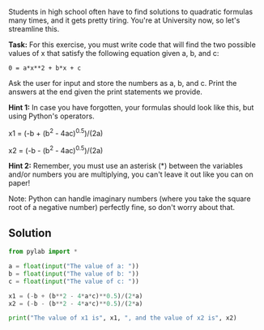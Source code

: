 

Students in high school often have to find solutions to quadratic formulas many times, and it gets pretty tiring. You're at University now, so let's streamline this. 

**Task:** For this exercise, you must write code that will find the two possible values of x that satisfy the following equation given a, b, and c:

``` 0 = a*x**2 + b*x + c ```

Ask the user for input and store the numbers as a, b, and c. Print the answers at the end given the print statements we provide. 

**Hint 1:** In case you have forgotten, your formulas should look like this, but using Python's operators.

x1 = (-b + (b<sup>2</sup> - 4ac)<sup>0.5</sup>)/(2a)

x2 = (-b - (b<sup>2</sup> - 4ac)<sup>0.5</sup>)/(2a)

**Hint 2:** Remember, you must use an asterisk (\*) between the variables and/or numbers you are multiplying, you can't leave it out like you can on paper!

Note: Python can handle imaginary numbers (where you take the square root of a negative number) perfectly fine, so don't worry about that. 

## Solution
```python
from pylab import *

a = float(input("The value of a: "))
b = float(input("The value of b: "))
c = float(input("The value of c: "))

x1 = (-b + (b**2 - 4*a*c)**0.5)/(2*a)
x2 = (-b - (b**2 - 4*a*c)**0.5)/(2*a)

print("The value of x1 is", x1, ", and the value of x2 is", x2)

```
